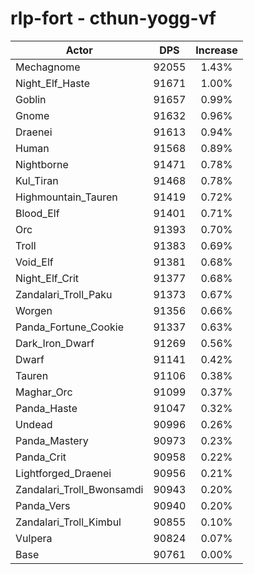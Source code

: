 # rlp-fort - cthun-yogg-vf
| Actor | DPS | Increase |
|---|:---:|:---:|
|Mechagnome|92055|1.43%|
|Night_Elf_Haste|91671|1.00%|
|Goblin|91657|0.99%|
|Gnome|91632|0.96%|
|Draenei|91613|0.94%|
|Human|91568|0.89%|
|Nightborne|91471|0.78%|
|Kul_Tiran|91468|0.78%|
|Highmountain_Tauren|91419|0.72%|
|Blood_Elf|91401|0.71%|
|Orc|91393|0.70%|
|Troll|91383|0.69%|
|Void_Elf|91381|0.68%|
|Night_Elf_Crit|91377|0.68%|
|Zandalari_Troll_Paku|91373|0.67%|
|Worgen|91356|0.66%|
|Panda_Fortune_Cookie|91337|0.63%|
|Dark_Iron_Dwarf|91269|0.56%|
|Dwarf|91141|0.42%|
|Tauren|91106|0.38%|
|Maghar_Orc|91099|0.37%|
|Panda_Haste|91047|0.32%|
|Undead|90996|0.26%|
|Panda_Mastery|90973|0.23%|
|Panda_Crit|90958|0.22%|
|Lightforged_Draenei|90956|0.21%|
|Zandalari_Troll_Bwonsamdi|90943|0.20%|
|Panda_Vers|90940|0.20%|
|Zandalari_Troll_Kimbul|90855|0.10%|
|Vulpera|90824|0.07%|
|Base|90761|0.00%|
